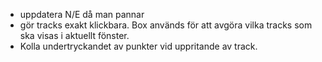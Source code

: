 * uppdatera N/E då man pannar
* gör tracks exakt klickbara. Box används för att avgöra vilka tracks som ska visas i aktuellt fönster.
* Kolla undertryckandet av punkter vid uppritande av track.